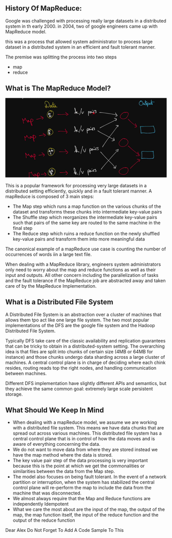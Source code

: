 ## History Of MapReduce:

Google was challenged with processing really large datasets in a distributed system in th early 2000. 
in 2004, two of google engineers came up with MapReduce model.


this was a process that allowed system administrator to process large dataset in a distributed system in an efficient and fault tolerant manner.

The premise was splitting the process into two steps 
- map
- reduce

## What is The MapReduce Model?
![What is MapReduce](image-1.png)

This is a popular framework for processing very large datasets in a distributed setting efficiently, quickly and in a fault tolerant manner. A mapReduce is composed of 3 main steps:
- The Map step which runs a map function on the various chunks of the dataset and transforms these chunks into intermediate key-value pairs
- The Shuffle step which reorganizes the intermediate key-value pairs such that pairs of the same key are routed to the same machine in the final step
- The Reduce step which ruins a reduce function on the newly shuffled key-value pairs and transform them into more meaningful data

The canonical example of a mapReduce use case is counting the number of occurrences of words iin a large text file.

When dealing with a MapReduce library, engineers system administrators only need to worry about the map and reduce functions as well as their input and outputs. All other concern including the parallelization of tasks and the fault tolerance if the MapReduce job are abstracted away and taken care of by the MapReduce Implementation.

## What is a Distributed File System
A Distributed File System is an abstraction over a cluster of machines that allows them tpo act like one large file system. The two most popular implementations of the DFS are the google file system and the Hadoop Distributed File System.

Typically DFS take care of the classic availability and replication guarantees that can be tricky to obtain in a distributed-system setting. The overarching idea is that files are split into chunks of certain size (4MB or 64MB for instance) and those chunks undergo data sharding across a large cluster of machines. A central control plane is in charge of deciding where each chink resides, routing reads top the right nodes, and handling communication between machines.

Different DFS implementation have slightly different APIs and semantics, but they achieve the same common goal: extremely large scale persistent storage.

## What Should We Keep In Mind

- When dealing with a mapReduce model, we assume we are working with a distributed file system. This means we have data chunks that are spread out across various machines. This distributed file system has a  central control plane that is in control of how the data moves and is aware of everything concerning the data.
- We do not want to move data from where they are stored instead we have the map method where the data is stored.
- The key value pair step of the data processing is very important because this is the point at which we get the commonalities or similarities between the data from the Map step.
- The model also focuses on being fault tolerant. In the event of a network partition or interruption, when the system has stabilized the central control plane will re-perform the map to include the data from the machine that was disconnected.
- We almost always require that the Map  and Reduce functions are independently Idempotent
- What we care the most about are the input of the map, the output of the map, the map function itself, the input of the reduce function and the output of the reduce function


Dear Alex
 Do Not Forget To Add A Code Sample To This